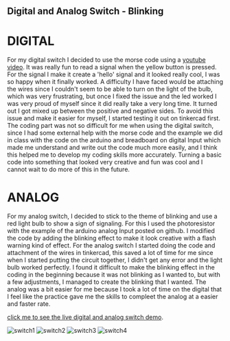 ## Digital and Analog Switch - Blinking

# DIGITAL 

For my digital switch I decided to use the morse code using a [ youtube video](https://www.youtube.com/watch?v=6mLytyKEU5Q). It was really fun to read a signal when the yellow button is pressed. For the signal I make it create a 'hello' signal and it looked really cool, I was so happy when it finally worked. A difficulty I have faced would be attaching the wires since I couldn't seem to be able to turn on the light of the bulb, which was very frustrating, but once I fixed the issue and the led worked I was very proud of myself since it did really take a very long time. It turned out I got mixed up between the positive and negative sides. To avoid this issue and make it easier for myself, I started testing it out on tinkercad first. The coding part was not so difficult for me when using the digital switch, since I had some external help with the morse code and the example we did in class with the code on the arduino and breadboard on digital Input which made me understand and write out the code much more easily, and I think this helped me to develop my coding skills more accurately. Turning a basic code into something that looked very creative and fun was cool and I cannot wait to do more of this in the future.

# ANALOG

For my analog switch, I decided to stick to the theme of blinking and use a red light bulb to show a sign of signaling. For this I used the photoresistor with the example of the arduino analog Input posted on github. I modified the code by adding the blinking effect to make it look creative with a flash warning kind of effect. For the analog switch I started doing the code and attachment of the wires in tinkercad, this saved a lot of time for me since when I started putting the circuit together, I didn't get any error and the light bulb worked perfectly. I found it difficult to make the blinking effect in the coding in the beginning because it was not blinking as I wanted to, but with a few adjustments, I managed to create the blinking that I wanted. The analog was a bit easier for me because I took a lot of time on the digital that I feel like the practice gave me the skills to compleet the analog at a easier and faster rate.

[click me to see the live digital and analog switch demo](https://youtu.be/bGnY_ugI6aQ).


![switch1](https://github.com/shamsasaeed/ssa8778/blob/main/switch.png)
![switch2](https://github.com/shamsasaeed/ssa8778/blob/main/switch.png)
![switch3](https://github.com/shamsasaeed/ssa8778/blob/main/switch.png)
![switch4](https://github.com/shamsasaeed/ssa8778/blob/main/switch.png)
